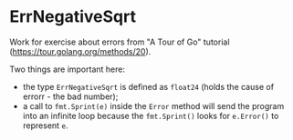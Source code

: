 # ErrNegativeSqrt
Work for exercise about errors from "A Tour of Go" tutorial (https://tour.golang.org/methods/20).

Two things are important here:
- the type <code>ErrNegativeSqrt</code> is defined as <code>float24</code> (holds the cause of errorr - the bad number);
- a call to <code>fmt.Sprint(e)</code> inside the <code>Error</code> method will send the program into an infinite loop because the <code>fmt.Sprint()</code> looks for <code>e.Error()</code> to represent <code>e</code>.
